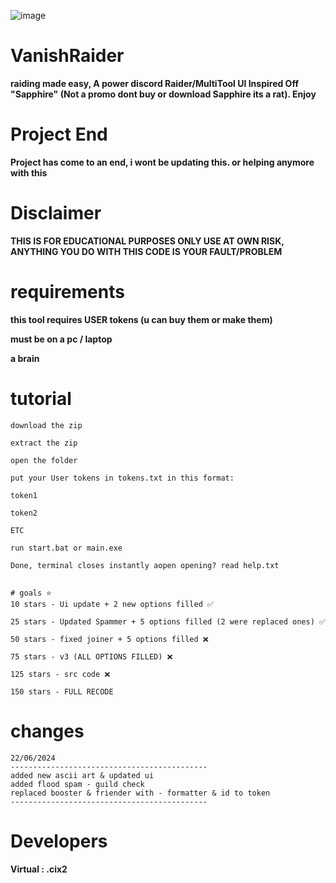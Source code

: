 ![image](https://github.com/vanishgg/VanishRaider/assets/169748142/f5946c99-e943-4787-b008-b00da7a7eb0c)
# VanishRaider
**raiding made easy, A power discord Raider/MultiTool UI Inspired Off "Sapphire" (Not a promo dont buy or download Sapphire its a rat). Enjoy**

# Project End
**Project has come to an end, i wont be updating this. or helping anymore with this**

# Disclaimer
**THIS IS FOR EDUCATIONAL PURPOSES ONLY USE AT OWN RISK, ANYTHING YOU DO WITH THIS CODE IS YOUR FAULT/PROBLEM**

# requirements
**this tool requires USER tokens (u can buy them or make them)**

**must be on a pc / laptop**

**a brain**

# tutorial
```
download the zip

extract the zip

open the folder

put your User tokens in tokens.txt in this format:

token1

token2

ETC

run start.bat or main.exe

Done, terminal closes instantly aopen opening? read help.txt


# goals ⭐
10 stars - Ui update + 2 new options filled ✅

25 stars - Updated Spammer + 5 options filled (2 were replaced ones) ✅

50 stars - fixed joiner + 5 options filled ❌

75 stars - v3 (ALL OPTIONS FILLED) ❌

125 stars - src code ❌

150 stars - FULL RECODE
```

# changes

```
22/06/2024
--------------------------------------------
added new ascii art & updated ui
added flood spam - guild check
replaced booster & friender with - formatter & id to token
--------------------------------------------
```

# Developers
**Virtual : .cix2**
